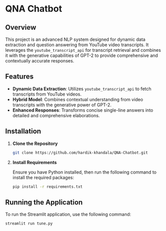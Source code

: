 # QNA Chatbot

## Overview

This project is an advanced NLP system designed for dynamic data extraction and question answering from YouTube video transcripts. It leverages the `youtube_transcript_api` for transcript retrieval and combines it with the generative capabilities of GPT-2 to provide comprehensive and contextually accurate responses.

## Features

- **Dynamic Data Extraction**: Utilizes `youtube_transcript_api` to fetch transcripts from YouTube videos.
- **Hybrid Model**: Combines contextual understanding from video transcripts with the generative power of GPT-2.
- **Enhanced Responses**: Transforms concise single-line answers into detailed and comprehensive elaborations.

## Installation

1. **Clone the Repository**

    ```bash
    git clone https://github.com/hardik-khandala/QNA-Chatbot.git
    ```

2. **Install Requirements**

    Ensure you have Python installed, then run the following command to install the required packages:

    ```bash
    pip install -r requirements.txt
    ```

## Running the Application

To run the Streamlit application, use the following command:

```bash
streamlit run tune.py
```
